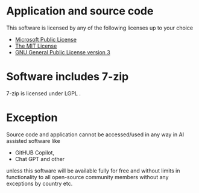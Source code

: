 # Application and source code

This software is licensed by any of the following licenses up to your choice
- [Microsoft Public License](https://opensource.org/licenses/MS-PL)
- [The MIT License](https://opensource.org/licenses/MIT)
- [GNU General Public License version 3](https://opensource.org/licenses/GPL-3.0)

# Software includes 7-zip

7-zip is licensed under LGPL .

# Exception

Source code and application cannot be accessed/used in any way in AI assisted software like
- GitHUB Copilot,
- Chat GPT and other

unless this software will be available fully for free and without limits in functionality to all open-source community members without any exceptions by country etc.